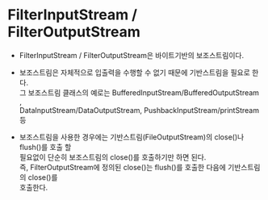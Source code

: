 # FilterInputStream / FilterOutputStream

- FilterInputStream / FilterOutputStream은 바이트기반의 보조스트림이다.

- 보조스트림은 자체적으로 입출력을 수행할 수 없기 때문에 기반스트림을 필요로 한다.<br>
그 보조스트림 클래스의 예로는 BufferedInputStream/BufferedOutputStream ,<br>
DataInputStream/DataOutputStream, PushbackInputStream/printStream 등  


- 보조스트림을 사용한 경우에는 기반스트림(FileOutputStream)의 close()나 flush()를 호출 할<br>
필요없이 단순히 보조스트림의 close()를 호출하기만 하면 된다. <br>
즉, FilterOutputStream에 정의된 close()는 flush()를 호출한 다음에 기반스트림의 close()를<br>
호출한다.
